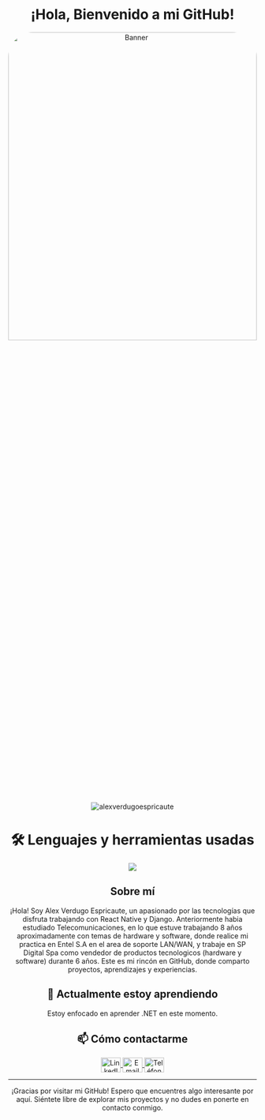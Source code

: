 <div align="center">
  <h1>¡Hola, Bienvenido a mi GitHub! </h1>
</div>

<div align="center" >
  <img  width="100%" height="40%" src="https://i.imgur.com/1sQvduH.png" alt="Banner" style="border-radius:50px;">
</div>

<div align="center"> 
<img src="https://komarev.com/ghpvc/?username=alexverdugoespricaute&label=Profile%20views&color=0e75b6&style=flat" alt="alexverdugoespricaute" /> 
</div> 

<div align="center">
<h1 style=""><strong>🛠 Lenguajes y herramientas usadas</strong></h1>
<img src="https://skillicons.dev/icons?i=azure,github,mongodb,spring,django,python,git,html,css,js,react,nodejs,mysql,tailwind,bootstrap,vscode&perline=10" />
</div>

<div align="center">
  <h2><strong>Sobre mí</strong></h2>
</div>

<p align="center">¡Hola! Soy Alex Verdugo Espricaute, un apasionado por las tecnologías que disfruta trabajando con React Native y Django. Anteriormente habia estudiado Telecomunicaciones, en lo que estuve trabajando 8 años aproximadamente con temas de hardware y software, donde realice mi practica en Entel S.A en el area de soporte LAN/WAN, y trabaje en SP Digital Spa como vendedor de productos tecnologicos (hardware y software) durante 6 años.
Este es mi rincón en GitHub, donde comparto proyectos, aprendizajes y experiencias.</p>

<div align="center">
  <h2><strong>🌱 Actualmente estoy aprendiendo</strong></h2>
</div>

<p align="center">Estoy enfocado en aprender .NET en este momento.</p>

<div align="center">
  <h2><strong>📫 Cómo contactarme</strong></h2>
</div>

<div align="center">
  <a href="https://www.linkedin.com/in/alex-verdugo-espricaute-570647a9/" target="_blank">
    <img align="center" src="https://raw.githubusercontent.com/rahuldkjain/github-profile-readme-generator/master/src/images/icons/Social/linked-in-alt.svg" alt="LinkedIn" height="30" width="40"/>
  </a>
  <a href="mailto:alex.verdugo.-@hotmail.com" target="_blank">
    <img align="center" src="https://i.imgur.com/iSPAiZZ.jpg" alt="Email" height="30" width="40"/>
  </a> 
  <a href="https://wa.me/56942079787" target="_blank">
    <img align="center" src="https://i.imgur.com/l7BVMd5.png" alt="Teléfono" height="30" width="40"/>
  </a>
</div>


---

<div align="center">
  ¡Gracias por visitar mi GitHub! Espero que encuentres algo interesante por aquí. Siéntete libre de explorar mis proyectos y no dudes en ponerte en contacto conmigo.
</div>
